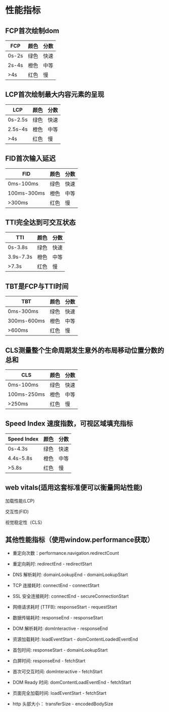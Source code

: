 # 性能指标

## FCP首次绘制dom

| FCP | 颜色 | 分数 |
| ---- | ---- | ---- |
| 0s-2s | 绿色 |快速|
| 2s-4s | 橙色 |中等|
| >4s | 红色 |慢|

## LCP首次绘制最大内容元素的呈现

| LCP | 颜色 | 分数 |
| ---- | ---- | ---- |
| 0s-2.5s | 绿色 |快速|
| 2.5s-4s | 橙色 |中等|
| >4s | 红色 |慢|

## FID首次输入延迟

| FID | 颜色 | 分数 |
| ---- | ---- | ---- |
| 0ms-100ms | 绿色 |快速|
| 100ms-300ms | 橙色 |中等|
| >300ms | 红色 |慢|

## TTI完全达到可交互状态

| TTI | 颜色 | 分数 |
| ---- | ---- | ---- |
| 0s-3.8s | 绿色 |快速|
| 3.9s-7.3s | 橙色 |中等|
| >7.3s | 红色 |慢|

## TBT是FCP与TTI时间

| TBT | 颜色 | 分数 |
| ---- | ---- | ---- |
| 0ms-300ms | 绿色 |快速|
| 300ms-600ms | 橙色 |中等|
| >600ms | 红色 |慢|

## CLS测量整个生命周期发生意外的布局移动位置分数的总和

| CLS | 颜色 | 分数 |
| ---- | ---- | ---- |
| 0ms-100ms | 绿色 |快速|
| 100ms-250ms | 橙色 |中等|
| >250ms | 红色 |慢|

## Speed Index 速度指数，可视区域填充指标

| Speed Index | 颜色 | 分数 |
| ---- | ---- | ---- |
| 0s-4.3s | 绿色 |快速|
| 4.4s-5.8s | 橙色 |中等|
| >5.8s | 红色 |慢|

## web vitals(适用这套标准便可以衡量网站性能)

加载性能(LCP)

交互性(FID)

视觉稳定性（CLS）

## 其他性能指标（使用window.performance获取）

- 重定向次数：performance.navigation.redirectCount
  
- 重定向耗时: redirectEnd - redirectStart

- DNS 解析耗时: domainLookupEnd - domainLookupStart

- TCP 连接耗时: connectEnd - connectStart

- SSL 安全连接耗时: connectEnd - secureConnectionStart

- 网络请求耗时 (TTFB): responseStart - requestStart

- 数据传输耗时: responseEnd - responseStart

- DOM 解析耗时: domInteractive - responseEnd

- 资源加载耗时: loadEventStart - domContentLoadedEventEnd

- 首包时间: responseStart - domainLookupStart

- 白屏时间: responseEnd - fetchStart

- 首次可交互时间: domInteractive - fetchStart

- DOM Ready 时间: domContentLoadEventEnd - fetchStart

- 页面完全加载时间: loadEventStart - fetchStart

- http 头部大小： transferSize - encodedBodySize
